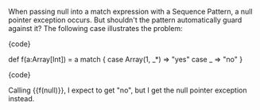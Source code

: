 When passing null into a match expression with a Sequence Pattern, a null pointer exception occurs. But shouldn't the pattern automatically guard against it? The following case illustrates the problem:

{code}

def f(a:Array[Int]) = a match {
  case Array(1, _*) => "yes"
  case _ => "no"
}

{code}

Calling {{f(null)}}, I expect to get "no", but I get the null pointer exception instead.

